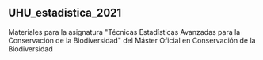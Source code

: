 ## UHU_estadistica_2021

Materiales para la asignatura "Técnicas Estadísticas Avanzadas para la Conservación de la Biodiversidad" del Máster Oficial en Conservación de la Biodiversidad

